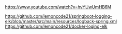 https://www.youtube.com/watch?v=hvYUwUmHB6M

https://github.com/lemoncode21/springboot-logging-elk/blob/master/src/main/resources/logback-spring.xml  
https://github.com/lemoncode21/docker-loging-elk
